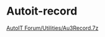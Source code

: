 # Autoit-record



[AutoIT Forum/Utilities/Au3Record.7z](https://github.com/uday1kiran/MyBlog/blob/master/AutoIT%20Forum/Utilities/Au3Record.7z)
